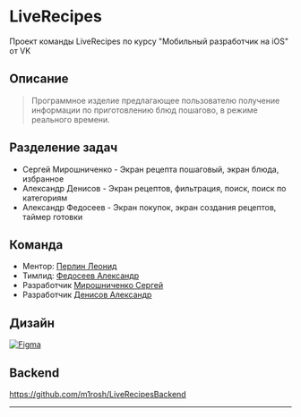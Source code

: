 


#  LiveRecipes
Проект команды LiveRecipes по курсу "Мобильный разработчик на iOS" от VK

## Описание
> Программное изделие предлагающее пользователю получение информации по приготовлению блюд пошагово, в режиме реального времени. 

## Разделение задач

- Сергей Мирошниченко - Экран рецепта пошаговый, экран блюда, избранное
- Александр Денисов - Экран рецептов, фильтрация, поиск, поиск по категориям
- Александр Федосеев - Экран покупок, экран создания рецептов, таймер готовки

## Команда
- Ментор: [Перлин Леонид](https://github.com/perlinleo)
- Тимлид: [Федосеев Александр](https://github.com/alexfedsv)
- Разработчик [Мирошниченко Сергей](https://github.com/m1rosh)
- Разработчик [Денисов Александр](https://github.com/DenAlNik)

## Дизайн
[![Figma](https://img.shields.io/badge/Figma-F24E1E?style=for-the-badge&logo=figma&logoColor=white)](https://www.figma.com/file/VphDd8NciEumH7q2rRmLeF/Otzovik?type=design&node-id=806-8055&mode=design)
## Backend
https://github.com/m1rosh/LiveRecipesBackend
<hr>
